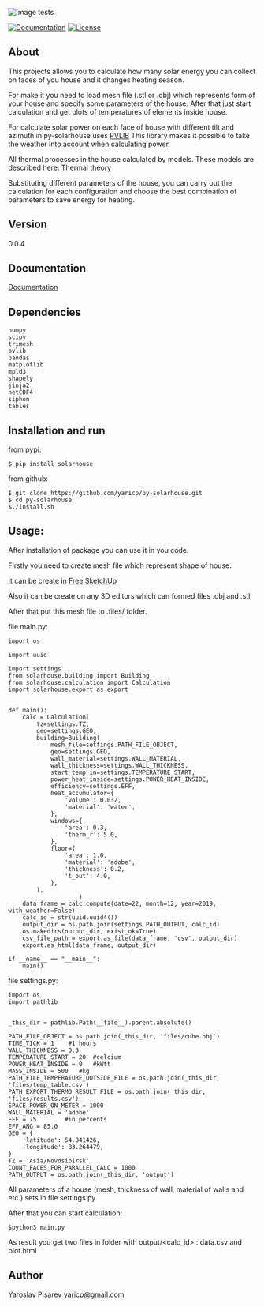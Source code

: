 ![Image tests](https://travis-ci.com/yaricp/py-solarhouse.svg?branch=master)

[![Documentation](https://readthedocs.org/projects/solarhouse/badge/?version=latest&style=flat)](https://py-solarhouse.readthedocs.io/en/latest/)
[![License](https://img.shields.io/badge/License-MIT-yellow.svg)](https://opensource.org/licenses/MIT)

## About
This projects allows you to calculate how many solar energy you can collect on faces of you house and it changes heating season.

For make it you need to load mesh file (.stl or .obj) which represents form of your house and specify some parameters of the house.
After that just start calculation and get plots of temperatures of elements inside house.

For calculate solar power on each face of house with different tilt and azimuth in py-solarhouse uses [PVLIB](https://pvlib-python.readthedocs.io/en/stable/)
This library makes it possible to take the weather into account when calculating power.

All thermal processes in the house calculated by models. These models are described here: [Thermal theory](https://solarhouse.readthedocs.io/en/latest/thermal_theory.html)

Substituting different parameters of the house, you can carry out the calculation for each configuration and choose the best combination of parameters to save energy for heating.

## Version
0.0.4

## Documentation

[Documentation](https://solarhouse.readthedocs.io)

## Dependencies


    numpy
    scipy
    trimesh
    pvlib
    pandas
    matplotlib
    mpld3
    shapely
    jinja2
    netCDF4
    siphon
    tables

## Installation and run

from pypi:

    $ pip install solarhouse
    
from github:

    $ git clone https://github.com/yaricp/py-solarhouse.git
    $ cd py-solarhouse
    $./install.sh

## Usage:

After installation of package you can use it in you code.

Firstly you need to create mesh file which represent shape of house.

It can be create in [Free SketchUp](https://app.sketchup.com)

Also it can be create on any 3D editors which can formed files .obj and .stl

After that put this mesh file to .files/  folder.

file main.py:


    import os

    import uuid

    import settings
    from solarhouse.building import Building
    from solarhouse.calculation import Calculation
    import solarhouse.export as export


    def main():
        calc = Calculation(
            tz=settings.TZ,
            geo=settings.GEO,
            building=Building(
                mesh_file=settings.PATH_FILE_OBJECT,
                geo=settings.GEO,
                wall_material=settings.WALL_MATERIAL,
                wall_thickness=settings.WALL_THICKNESS,
                start_temp_in=settings.TEMPERATURE_START,
                power_heat_inside=settings.POWER_HEAT_INSIDE,
                efficiency=settings.EFF,
                heat_accumulator={
                    'volume': 0.032,
                    'material': 'water',
                },
                windows={
                    'area': 0.3,
                    'therm_r': 5.0,
                },
                floor={
                    'area': 1.0,
                    'material': 'adobe',
                    'thickness': 0.2,
                    't_out': 4.0,
                },
            ),
                        )
        data_frame = calc.compute(date=22, month=12, year=2019, with_weather=False)
        calc_id = str(uuid.uuid4())
        output_dir = os.path.join(settings.PATH_OUTPUT, calc_id)
        os.makedirs(output_dir, exist_ok=True)
        csv_file_path = export.as_file(data_frame, 'csv', output_dir)
        export.as_html(data_frame, output_dir)

    if __name__ == "__main__":
        main()


file settings.py:


    import os
    import pathlib


    _this_dir = pathlib.Path(__file__).parent.absolute()

    PATH_FILE_OBJECT = os.path.join(_this_dir, 'files/cube.obj')
    TIME_TICK = 1    #1 hours
    WALL_THICKNESS = 0.3
    TEMPERATURE_START = 20  #celcium
    POWER_HEAT_INSIDE = 0   #kWtt
    MASS_INSIDE = 500   #kg
    PATH_FILE_TEMPERATURE_OUTSIDE_FILE = os.path.join(_this_dir, 'files/temp_table.csv')
    PATH_EXPORT_THERMO_RESULT_FILE = os.path.join(_this_dir, 'files/results.csv')
    SPACE_POWER_ON_METER = 1000
    WALL_MATERIAL = 'adobe'
    EFF = 75        #in percents
    EFF_ANG = 85.0
    GEO = {
        'latitude': 54.841426,
        'longitude': 83.264479,
    }
    TZ = 'Asia/Novosibirsk'
    COUNT_FACES_FOR_PARALLEL_CALC = 1000
    PATH_OUTPUT = os.path.join(_this_dir, 'output')


All parameters of a house (mesh, thickness of wall, material of walls and etc.) sets in file settings.py

After that you can start calculation:


    $python3 main.py


As result you get two files in folder with output/<calc_id> : data.csv and plot.html


## Author
Yaroslav Pisarev
yaricp@gmail.com



